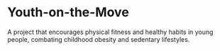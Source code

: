 # Youth-on-the-Move
A project that encourages physical fitness and healthy habits in young people, combating childhood obesity and sedentary lifestyles.
